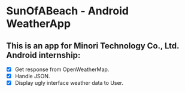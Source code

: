 # SunOfABeach - Android WeatherApp
## This is an app for Minori Technology Co., Ltd. Android internship:
- [x] Get response from OpenWeatherMap.
- [x] Handle JSON.
- [x] Display ugly interface weather data to User.
